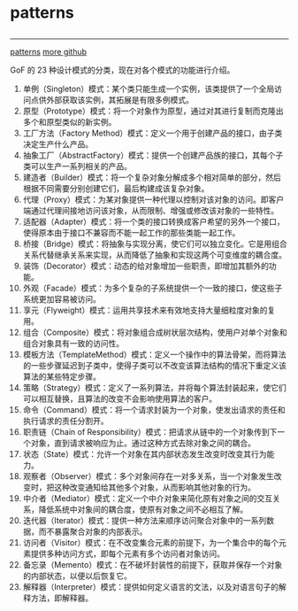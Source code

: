 # patterns


## 


---
[patterns](https://rust-unofficial.github.io/patterns/intro.html)
[more github](https://github.com/rust-unofficial/patterns)


GoF 的 23 种设计模式的分类，现在对各个模式的功能进行介绍。

1.  单例（Singleton）模式：某个类只能生成一个实例，该类提供了一个全局访问点供外部获取该实例，其拓展是有限多例模式。
2.  原型（Prototype）模式：将一个对象作为原型，通过对其进行复制而克隆出多个和原型类似的新实例。
3.  工厂方法（Factory Method）模式：定义一个用于创建产品的接口，由子类决定生产什么产品。
4.  抽象工厂（AbstractFactory）模式：提供一个创建产品族的接口，其每个子类可以生产一系列相关的产品。
5.  建造者（Builder）模式：将一个复杂对象分解成多个相对简单的部分，然后根据不同需要分别创建它们，最后构建成该复杂对象。
6.  代理（Proxy）模式：为某对象提供一种代理以控制对该对象的访问。即客户端通过代理间接地访问该对象，从而限制、增强或修改该对象的一些特性。
7.  适配器（Adapter）模式：将一个类的接口转换成客户希望的另外一个接口，使得原本由于接口不兼容而不能一起工作的那些类能一起工作。
8.  桥接（Bridge）模式：将抽象与实现分离，使它们可以独立变化。它是用组合关系代替继承关系来实现，从而降低了抽象和实现这两个可变维度的耦合度。
9.  装饰（Decorator）模式：动态的给对象增加一些职责，即增加其额外的功能。
10.  外观（Facade）模式：为多个复杂的子系统提供一个一致的接口，使这些子系统更加容易被访问。
11.  享元（Flyweight）模式：运用共享技术来有效地支持大量细粒度对象的复用。
12.  组合（Composite）模式：将对象组合成树状层次结构，使用户对单个对象和组合对象具有一致的访问性。
13.  模板方法（TemplateMethod）模式：定义一个操作中的算法骨架，而将算法的一些步骤延迟到子类中，使得子类可以不改变该算法结构的情况下重定义该算法的某些特定步骤。
14.  策略（Strategy）模式：定义了一系列算法，并将每个算法封装起来，使它们可以相互替换，且算法的改变不会影响使用算法的客户。
15.  命令（Command）模式：将一个请求封装为一个对象，使发出请求的责任和执行请求的责任分割开。
16.  职责链（Chain of Responsibility）模式：把请求从链中的一个对象传到下一个对象，直到请求被响应为止。通过这种方式去除对象之间的耦合。
17.  状态（State）模式：允许一个对象在其内部状态发生改变时改变其行为能力。
18.  观察者（Observer）模式：多个对象间存在一对多关系，当一个对象发生改变时，把这种改变通知给其他多个对象，从而影响其他对象的行为。
19.  中介者（Mediator）模式：定义一个中介对象来简化原有对象之间的交互关系，降低系统中对象间的耦合度，使原有对象之间不必相互了解。
20.  迭代器（Iterator）模式：提供一种方法来顺序访问聚合对象中的一系列数据，而不暴露聚合对象的内部表示。
21.  访问者（Visitor）模式：在不改变集合元素的前提下，为一个集合中的每个元素提供多种访问方式，即每个元素有多个访问者对象访问。
22.  备忘录（Memento）模式：在不破坏封装性的前提下，获取并保存一个对象的内部状态，以便以后恢复它。
23.  解释器（Interpreter）模式：提供如何定义语言的文法，以及对语言句子的解释方法，即解释器。
